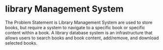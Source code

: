 # library Management System 
The Problem Statement is Library Management System are used to store books, but require a system to navigate to a specific book or specific content within a book. A library database system is an infrastructure that allows users to search books and book content, add/remove, and download selected books.

